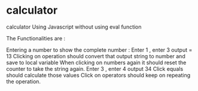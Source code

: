 # calculator
calculator Using Javascript without using eval function

The Functionalities are :

 Entering a number to show the complete number : Enter 1 , enter 3 output = 13
 Clicking on operation should convert that output string to number and save to local variable
 When clicking on numbers again it should reset the counter to take the string again. Enter 3 , enter 4 output 34
 Click equals should calculate those values
 Click on operators should keep on repeating the operation.
